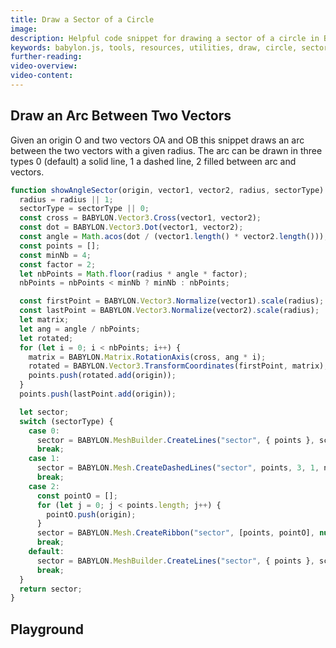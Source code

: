 ```yaml
---
title: Draw a Sector of a Circle
image:
description: Helpful code snippet for drawing a sector of a circle in Babylon.js.
keywords: babylon.js, tools, resources, utilities, draw, circle, sector
further-reading:
video-overview:
video-content:
---
```


## Draw an Arc Between Two Vectors

Given an origin O and two vectors OA and OB this snippet draws an arc between the two vectors with a given radius. The arc can be drawn in three types 0 (default) a solid line, 1 a dashed line, 2 filled between arc and vectors.

```javascript
function showAngleSector(origin, vector1, vector2, radius, sectorType) {
  radius = radius || 1;
  sectorType = sectorType || 0;
  const cross = BABYLON.Vector3.Cross(vector1, vector2);
  const dot = BABYLON.Vector3.Dot(vector1, vector2);
  const angle = Math.acos(dot / (vector1.length() * vector2.length()));
  const points = [];
  const minNb = 4;
  const factor = 2;
  let nbPoints = Math.floor(radius * angle * factor);
  nbPoints = nbPoints < minNb ? minNb : nbPoints;

  const firstPoint = BABYLON.Vector3.Normalize(vector1).scale(radius);
  const lastPoint = BABYLON.Vector3.Normalize(vector2).scale(radius);
  let matrix;
  let ang = angle / nbPoints;
  let rotated;
  for (let i = 0; i < nbPoints; i++) {
    matrix = BABYLON.Matrix.RotationAxis(cross, ang * i);
    rotated = BABYLON.Vector3.TransformCoordinates(firstPoint, matrix);
    points.push(rotated.add(origin));
  }
  points.push(lastPoint.add(origin));

  let sector;
  switch (sectorType) {
    case 0:
      sector = BABYLON.MeshBuilder.CreateLines("sector", { points }, scene);
      break;
    case 1:
      sector = BABYLON.Mesh.CreateDashedLines("sector", points, 3, 1, nbPoints, scene);
      break;
    case 2:
      const pointO = [];
      for (let j = 0; j < points.length; j++) {
        pointO.push(origin);
      }
      sector = BABYLON.Mesh.CreateRibbon("sector", [points, pointO], null, null, 0, scene);
      break;
    default:
      sector = BABYLON.MeshBuilder.CreateLines("sector", { points }, scene);
      break;
  }
  return sector;
}
```

## Playground

<Playground id="#FUK3S#8" title="Draw an Arc Between Two Vectors" description=""/>
